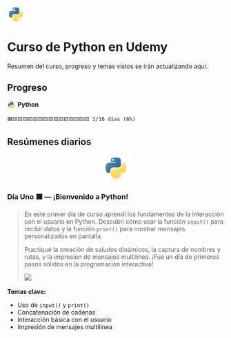 <img src="https://raw.githubusercontent.com/devicons/devicon/master/icons/python/python-original.svg" width="40" style="vertical-align:middle;"/>

# Curso de Python en Udemy

Resumen del curso, progreso y temas vistos se irán actualizando aquí.

## Progreso

<img src="https://raw.githubusercontent.com/devicons/devicon/master/icons/python/python-original.svg" width="20" style="vertical-align:middle;"/> **Python**
```
🟦🟨🟨🟨🟨🟨🟨🟨🟨🟨🟨🟨🟨🟨🟨🟨 1/16 días (6%)
```

## Resúmenes diarios

<div align="center">
  <img src="https://raw.githubusercontent.com/devicons/devicon/master/icons/python/python-original.svg" width="60"/>
</div>

### Día Uno 🟦 — ¡Bienvenido a Python!

> En este primer día de curso aprendí los fundamentos de la interacción con el usuario en Python. Descubrí cómo usar la función `input()` para recibir datos y la función `print()` para mostrar mensajes personalizados en pantalla.
>
> Practiqué la creación de saludos dinámicos, la captura de nombres y rutas, y la impresión de mensajes multilinea. ¡Fue un día de primeros pasos sólidos en la programación interactiva!
>
> <img src="https://media.giphy.com/media/KAq5w47R9rmTuvWOWa/giphy.gif" width="200"/>

**Temas clave:**
- Uso de `input()` y `print()`
- Concatenación de cadenas
- Interacción básica con el usuario
- Impresión de mensajes multilinea
